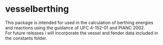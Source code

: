 # vesselberthing
This package is intended for used in the calculation of berthing energies and reactions using the guidance of UFC 4-152-01 and PIANC 2002.  
For future releases i will incorporate the vessel and fender data included in the constants folder.